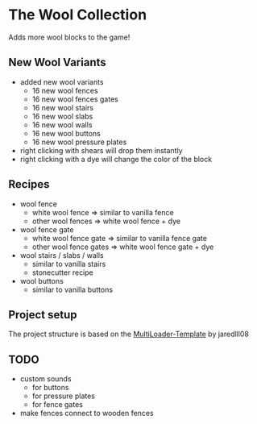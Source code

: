 # The Wool Collection

Adds more wool blocks to the game!

## New Wool Variants

- added new wool variants
    - 16 new wool fences
    - 16 new wool fences gates
    - 16 new wool stairs
    - 16 new wool slabs
    - 16 new wool walls
    - 16 new wool buttons
    - 16 new wool pressure plates
- right clicking with shears will drop them instantly
- right clicking with a dye will change the color of the block

## Recipes

- wool fence
    - white wool fence => similar to vanilla fence
    - other wool fences => white wool fence + dye
- wool fence gate
    - white wool fence gate => similar to vanilla fence gate
    - other wool fence gates => white wool fence gate + dye
- wool stairs / slabs / walls
    - similar to vanilla stairs
    - stonecutter recipe
- wool buttons
    - similar to vanilla buttons

## Project setup

The project structure is based on the [MultiLoader-Template](https://github.com/jaredlll08/MultiLoader-Template) by
jaredlll08

## TODO

- custom sounds
    - for buttons
    - for pressure plates
    - for fence gates
- make fences connect to wooden fences
